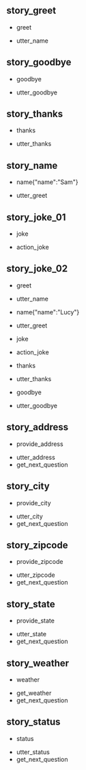 ## story_greet <!--- The name of the story. It is not mandatory, but useful for debugging. --> 
* greet <!--- User input expressed as intent. In this case it represents users message 'Hello'. --> 
 - utter_name <!--- The response of the chatbot expressed as an action. In this case it represents chatbot's response 'Hello, how can I help?' --> 
 
## story_goodbye
* goodbye
 - utter_goodbye

## story_thanks
* thanks
 - utter_thanks
 
## story_name
* name{"name":"Sam"}
 - utter_greet

## story_joke_01
* joke
 - action_joke

## story_joke_02
* greet
 - utter_name
* name{"name":"Lucy"} <!--- User response with an entity. In this case it represents user message 'My name is Lucy.' --> 
 - utter_greet
* joke
 - action_joke
* thanks
 - utter_thanks
* goodbye
 - utter_goodbye 


 <!--- New Stories related to simple bot -->

## story_address
* provide_address
 - utter_address
 - get_next_question

## story_city
* provide_city
 - utter_city
 - get_next_question

## story_zipcode
* provide_zipcode
 - utter_zipcode
 - get_next_question

## story_state
* provide_state
 - utter_state
 - get_next_question

## story_weather
* weather
 - get_weather
 - get_next_question

## story_status
* status
 - utter_status
 - get_next_question